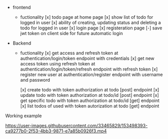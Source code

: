 - frontend 
    - fuctionality
        [x] todo page at home page
        [x] show list of todo for logged in user
        [x] ability of creating, updating status and deleting a todo for logged in user
        [x] login page
        [x] registeration page
        [-] save jwt token on client side for future automatic login



- Backend 
    - fuctionality
        [x] get access and refresh token at authentication/login/token endpoint with credentials
        [x] get new access token using refresh token at authentication/login/token/refresh endpoint with refresh token
        [x] register new user at authentication/register endpoint with username and password

        [x] create todo with token authorization at todo [post] endpoint 
        [x] update todo with token authorization at todo/id [post] endpoint 
        [x] get specific todo with token authorization at todo/id [get] endpoint
        [x] list todos of used with token autorization at todo [get] endpoint
        
Working example

        


https://user-images.githubusercontent.com/33465829/153498393-ca9277b0-2f53-4bb3-9871-e7a85b0926f3.mp4

